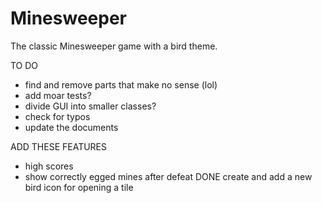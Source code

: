 Minesweeper
===========

The classic Minesweeper game with a bird theme.


TO DO
- find and remove parts that make no sense (lol)
- add moar tests?
- divide GUI into smaller classes?
- check for typos
- update the documents

ADD THESE FEATURES
- high scores
- show correctly egged mines after defeat
DONE create and add a new bird icon for opening a tile

